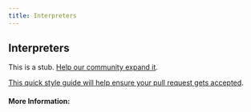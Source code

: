 ```yaml
---
title: Interpreters
---
```


## Interpreters

This is a stub. [Help our community expand it](https://github.com/freecodecamp/guides/tree/master/src/pages/articles/computer-science/interpreters/index.md).

[This quick style guide will help ensure your pull request gets accepted](https://github.com/freeCodeCamp/guides/blob/master/README.md).

<!-- The article goes here, in GitHub-flavored Markdown. Feel free to add YouTube videos, images, and CodePen/JSBin embeds  -->

#### More Information:
<!-- Please add any articles you think might be helpful to read before writing the article -->



